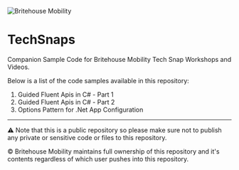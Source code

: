 ![Britehouse Mobility](https://www.britehousemobility.com/wp-content/uploads/2023/10/Logo.png)

# TechSnaps
Companion Sample Code for Britehouse Mobility Tech Snap Workshops and Videos.

Below is a list of the code samples available in this repository:

1. Guided Fluent Apis in C# - Part 1
2. Guided Fluent Apis in C# - Part 2
3. Options Pattern for .Net App Configuration

---
:warning: Note that this is a public repository so please make sure not to publish any private or sensitive code or files to this repository.

:copyright: Britehouse Mobility maintains full ownership of this repository and it's contents regardless of which user pushes into this repository.
